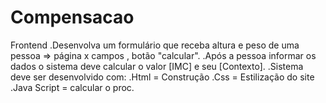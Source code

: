 # Compensacao

Frontend
.Desenvolva um formulário que receba altura e peso de uma pessoa => página x campos , botão "calcular".
.Após a pessoa informar os dados o sistema deve calcular o valor [IMC] e seu [Contexto].
.Sistema deve ser desenvolvido com:
.Html = Construção 
.Css = Estilização do site 
.Java Script = calcular o proc.
